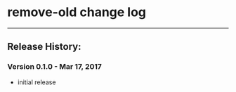 # remove-old change log

---------------------------------
## Release History:

### Version 0.1.0 - Mar 17, 2017
* initial release
